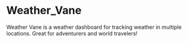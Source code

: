 # Weather_Vane
Weather Vane is a weather dashboard for tracking weather in multiple locations. Great for adventurers and world travelers!
